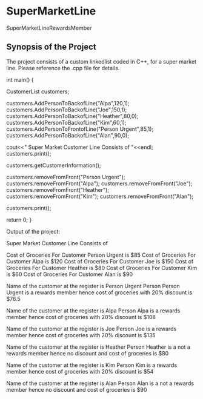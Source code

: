 # SuperMarketLine
SuperMarketLineRewardsMember

## Synopsis of the Project

The project consists of a custom linkedlist coded in C++, for a super market line. Please reference the .cpp file for details.


int main()
{

CustomerList <string> customers;

customers.AddPersonToBackofLine("Alpa",120,1);
customers.AddPersonToBackofLine("Joe",150,1);
customers.AddPersonToBackofLine("Heather",80,0);
customers.AddPersonToBackofLine("Kim",60,1);
customers.AddPersonToFrontofLine("Person Urgent",85,1);
customers.AddPersonToBackofLine("Alan",90,0);

cout<<" Super Market Customer Line Consists of "<<endl;
customers.print();

customers.getCustomerInformation();

customers.removeFromFront("Person Urgent");
customers.removeFromFront("Alpa");
customers.removeFromFront("Joe");
customers.removeFromFront("Heather");
customers.removeFromFront("Kim");
customers.removeFromFront("Alan");

customers.print();

return 0;
}

Output of the project:

 Super Market Customer Line Consists of 
 
 Cost of Groceries For Customer Person Urgent is $85
 Cost of Groceries For Customer Alpa is $120
 Cost of Groceries For Customer Joe is $150
 Cost of Groceries For Customer Heather is $80
 Cost of Groceries For Customer Kim is $60
 Cost of Groceries For Customer Alan is $90


 Name of the customer at the register is Person Urgent
 Person  Person Urgent is a rewards member hence cost of groceries with 20% discount is $76.5

 Name of the customer at the register is Alpa
 Person  Alpa is a rewards member hence cost of groceries with 20% discount is $108

 Name of the customer at the register is Joe
 Person  Joe is a rewards member hence cost of groceries with 20% discount is $135

 Name of the customer at the register is Heather
 Person  Heather is a not a rewards member hence no discount and cost of groceries is $80

 Name of the customer at the register is Kim
 Person  Kim is a rewards member hence cost of groceries with 20% discount is $54

 Name of the customer at the register is Alan
 Person  Alan is a not a rewards member hence no discount and cost of groceries is $90
